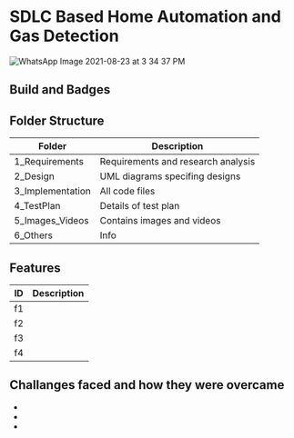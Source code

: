 # SDLC Based Home Automation and Gas Detection
![WhatsApp Image 2021-08-23 at 3 34 37 PM](https://user-images.githubusercontent.com/86046024/130457168-ddcbe8a6-66da-49c0-b17f-f7e6bebd7f5d.jpeg)


## Build and Badges



## Folder Structure

|Folder | Description |
| ----- | ---- |
| 1_Requirements | Requirements and research analysis |
| 2_Design | UML diagrams specifing designs |
| 3_Implementation | All code files |
| 4_TestPlan | Details of test plan |
| 5_Images_Videos | Contains images and videos |
| 6_Others | Info |

## Features

| ID | Description |
| --- | --- |
| f1 | |
| f2 | |
| f3 | |
| f4 |  |

## Challanges faced and how they were overcame 

*
*
*


